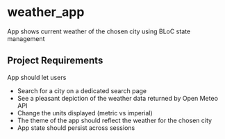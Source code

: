 # weather_app

App shows current weather of the chosen city using BLoC state management

## Project Requirements
App should let users
 - Search for a city on a dedicated search page 
 - See a pleasant depiction of the weather data returned by Open Meteo API 
 - Change the units displayed (metric vs imperial)
 - The theme of the app should reflect the weather for the chosen city 
 - App state should persist across sessions